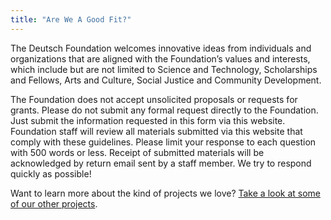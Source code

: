 ```yaml
---
title: "Are We A Good Fit?"
---
```


The Deutsch Foundation welcomes innovative ideas from individuals and organizations that are aligned with the Foundation’s values and interests, which include but are not limited to Science and Technology, Scholarships and Fellows, Arts and Culture, Social Justice and Community Development.

The Foundation does not accept unsolicited proposals or requests for grants. Please do not submit any formal request directly to the Foundation. Just submit the information requested in this form via this website. Foundation staff will review all materials submitted via this website that comply with these guidelines. Please limit your response to each question with 500 words or less. Receipt of submitted materials will be acknowledged by return email sent by a staff member. We try to respond quickly as possible!

Want to learn more about the kind of projects we love? [Take a look at some of our other projects][proj].

[proj]: /whatwedo/

